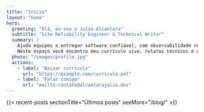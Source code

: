 ```yaml
---
title: "Início"
layout: "home"
hero:
  greeting: "Olá, eu sou o Julio Alcantara"
  subtitle: "Site Reliability Engineer & Technical Writer"
  summary: |
    Ajudo equipes a entregar software confiável, com observabilidade real e processos bem documentados.
    Neste espaço você encontra meu currículo vivo, relatos técnicos e guias que mantenho atualizados.
  photo: "/images/profile.jpg"
  actions:
    - label: "Baixar currículo"
      url: "https://example.com/curriculo.pdf"
    - label: "Falar comigo"
      url: "mailto:contato@alcantarajulio.dev"
---
```


{{< recent-posts sectionTitle="Últimos posts" seeMore="/blog/" >}}